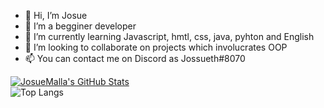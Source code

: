 - 👋 Hi, I’m Josue
- 👀 I’m a begginer developer
- 🌱 I’m currently learning Javascript, hmtl, css, java, pyhton and English
- 💞️ I’m looking to collaborate on projects which involucrates OOP
- 📫 You can contact me on Discord as Jossueth#8070

[![JosueMalla's GitHub Stats](https://github-readme-stats.vercel.app/api?username=JosueMalla&show_icons=true)](https://github.com/JosueMalla)
<br>
![Top Langs](https://github-readme-stats.vercel.app/api/top-langs/?username=JosueMalla_icons=true)
